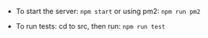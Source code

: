 
- To start the server: `npm start` or using pm2: `npm run pm2`

- To run tests: cd to src, then run: `npm run test`
